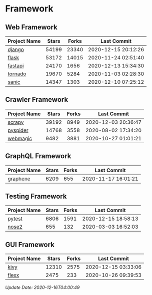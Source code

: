 # Framework

## Web Framework
| Project Name | Stars | Forks | Last Commit |
| ------------ | ----- | ----- | ----------- |
| [django](https://github.com/django/django) | 54199 | 23340 | 2020-12-15 20:12:26 |
| [flask](https://github.com/pallets/flask) | 53172 | 14015 | 2020-11-24 02:51:40 |
| [fastapi](https://github.com/tiangolo/fastapi) | 24170 | 1656 | 2020-12-13 15:34:30 |
| [tornado](https://github.com/tornadoweb/tornado) | 19670 | 5284 | 2020-11-03 02:28:30 |
| [sanic](https://github.com/huge-success/sanic) | 14347 | 1303 | 2020-12-10 07:25:12 |

## Crawler Framework
| Project Name | Stars | Forks | Last Commit |
| ------------ | ----- | ----- | ----------- |
| [scrapy](https://github.com/scrapy/scrapy) | 39192 | 8949 | 2020-12-03 20:36:47 |
| [pyspider](https://github.com/binux/pyspider) | 14768 | 3558 | 2020-08-02 17:34:20 |
| [webmagic](https://github.com/code4craft/webmagic) | 9482 | 3881 | 2020-10-27 01:01:21 |

## GraphQL Framework
| Project Name | Stars | Forks | Last Commit |
| ------------ | ----- | ----- | ----------- |
| [graphene](https://github.com/graphql-python/graphene) | 6209 | 655 | 2020-11-17 16:01:21 |

## Testing Framework
| Project Name | Stars | Forks | Last Commit |
| ------------ | ----- | ----- | ----------- |
| [pytest](https://github.com/pytest-dev/pytest) | 6806 | 1591 | 2020-12-15 18:58:13 |
| [nose2](https://github.com/nose-devs/nose2) | 655 | 132 | 2020-03-03 16:52:03 |

## GUI Framework
| Project Name | Stars | Forks | Last Commit |
| ------------ | ----- | ----- | ----------- |
| [kivy](https://github.com/kivy/kivy) | 12310 | 2575 | 2020-12-15 03:33:06 |
| [flexx](https://github.com/flexxui/flexx) | 2475 | 233 | 2020-10-26 09:39:53 |

*Update Date: 2020-12-16T04:00:49*